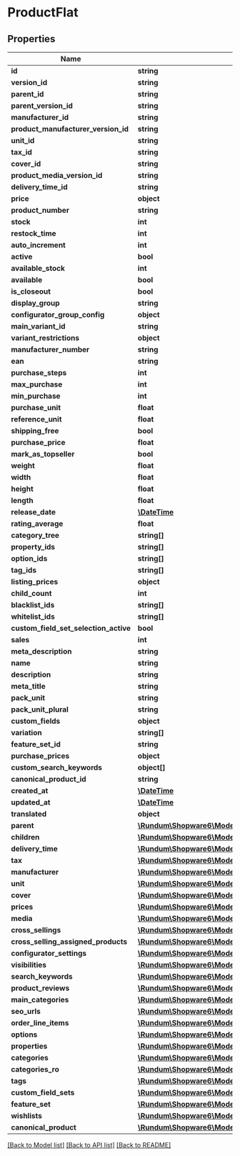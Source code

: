 # ProductFlat

## Properties
Name | Type | Description | Notes
------------ | ------------- | ------------- | -------------
**id** | **string** |  | [optional] 
**version_id** | **string** |  | [optional] 
**parent_id** | **string** |  | [optional] 
**parent_version_id** | **string** |  | [optional] 
**manufacturer_id** | **string** |  | [optional] 
**product_manufacturer_version_id** | **string** |  | [optional] 
**unit_id** | **string** |  | [optional] 
**tax_id** | **string** |  | 
**cover_id** | **string** |  | [optional] 
**product_media_version_id** | **string** |  | [optional] 
**delivery_time_id** | **string** |  | [optional] 
**price** | **object** |  | 
**product_number** | **string** |  | 
**stock** | **int** |  | 
**restock_time** | **int** |  | [optional] 
**auto_increment** | **int** |  | [optional] 
**active** | **bool** |  | [optional] 
**available_stock** | **int** |  | [optional] 
**available** | **bool** |  | [optional] 
**is_closeout** | **bool** |  | [optional] 
**display_group** | **string** |  | [optional] 
**configurator_group_config** | **object** |  | [optional] 
**main_variant_id** | **string** |  | [optional] 
**variant_restrictions** | **object** |  | [optional] 
**manufacturer_number** | **string** |  | [optional] 
**ean** | **string** |  | [optional] 
**purchase_steps** | **int** |  | [optional] 
**max_purchase** | **int** |  | [optional] 
**min_purchase** | **int** |  | [optional] 
**purchase_unit** | **float** |  | [optional] 
**reference_unit** | **float** |  | [optional] 
**shipping_free** | **bool** |  | [optional] 
**purchase_price** | **float** |  | [optional] 
**mark_as_topseller** | **bool** |  | [optional] 
**weight** | **float** |  | [optional] 
**width** | **float** |  | [optional] 
**height** | **float** |  | [optional] 
**length** | **float** |  | [optional] 
**release_date** | [**\DateTime**](\DateTime.md) |  | [optional] 
**rating_average** | **float** |  | [optional] 
**category_tree** | **string[]** |  | [optional] 
**property_ids** | **string[]** |  | [optional] 
**option_ids** | **string[]** |  | [optional] 
**tag_ids** | **string[]** |  | [optional] 
**listing_prices** | **object** |  | [optional] 
**child_count** | **int** |  | [optional] 
**blacklist_ids** | **string[]** |  | [optional] 
**whitelist_ids** | **string[]** |  | [optional] 
**custom_field_set_selection_active** | **bool** |  | [optional] 
**sales** | **int** |  | [optional] 
**meta_description** | **string** |  | [optional] 
**name** | **string** |  | 
**description** | **string** |  | [optional] 
**meta_title** | **string** |  | [optional] 
**pack_unit** | **string** |  | [optional] 
**pack_unit_plural** | **string** |  | [optional] 
**custom_fields** | **object** |  | [optional] 
**variation** | **string[]** |  | [optional] 
**feature_set_id** | **string** |  | [optional] 
**purchase_prices** | **object** |  | [optional] 
**custom_search_keywords** | **object[]** |  | [optional] 
**canonical_product_id** | **string** |  | [optional] 
**created_at** | [**\DateTime**](\DateTime.md) |  | 
**updated_at** | [**\DateTime**](\DateTime.md) |  | [optional] 
**translated** | **object** |  | [optional] 
**parent** | [**\Rundum\Shopware6\Model\ProductFlat**](ProductFlat.md) |  | [optional] 
**children** | [**\Rundum\Shopware6\Model\ProductFlat**](ProductFlat.md) |  | [optional] 
**delivery_time** | [**\Rundum\Shopware6\Model\DeliveryTimeFlat**](DeliveryTimeFlat.md) |  | [optional] 
**tax** | [**\Rundum\Shopware6\Model\TaxFlat**](TaxFlat.md) |  | [optional] 
**manufacturer** | [**\Rundum\Shopware6\Model\ProductManufacturerFlat**](ProductManufacturerFlat.md) |  | [optional] 
**unit** | [**\Rundum\Shopware6\Model\UnitFlat**](UnitFlat.md) |  | [optional] 
**cover** | [**\Rundum\Shopware6\Model\ProductMediaFlat**](ProductMediaFlat.md) |  | [optional] 
**prices** | [**\Rundum\Shopware6\Model\ProductPriceFlat**](ProductPriceFlat.md) |  | [optional] 
**media** | [**\Rundum\Shopware6\Model\ProductMediaFlat**](ProductMediaFlat.md) |  | [optional] 
**cross_sellings** | [**\Rundum\Shopware6\Model\ProductCrossSellingFlat**](ProductCrossSellingFlat.md) |  | [optional] 
**cross_selling_assigned_products** | [**\Rundum\Shopware6\Model\ProductCrossSellingAssignedProductsFlat**](ProductCrossSellingAssignedProductsFlat.md) |  | [optional] 
**configurator_settings** | [**\Rundum\Shopware6\Model\ProductConfiguratorSettingFlat**](ProductConfiguratorSettingFlat.md) |  | [optional] 
**visibilities** | [**\Rundum\Shopware6\Model\ProductVisibilityFlat**](ProductVisibilityFlat.md) |  | [optional] 
**search_keywords** | [**\Rundum\Shopware6\Model\ProductSearchKeywordFlat**](ProductSearchKeywordFlat.md) |  | [optional] 
**product_reviews** | [**\Rundum\Shopware6\Model\ProductReviewFlat**](ProductReviewFlat.md) |  | [optional] 
**main_categories** | [**\Rundum\Shopware6\Model\MainCategoryFlat**](MainCategoryFlat.md) |  | [optional] 
**seo_urls** | [**\Rundum\Shopware6\Model\SeoUrlFlat**](SeoUrlFlat.md) |  | [optional] 
**order_line_items** | [**\Rundum\Shopware6\Model\OrderLineItemFlat**](OrderLineItemFlat.md) |  | [optional] 
**options** | [**\Rundum\Shopware6\Model\PropertyGroupOptionFlat**](PropertyGroupOptionFlat.md) |  | [optional] 
**properties** | [**\Rundum\Shopware6\Model\PropertyGroupOptionFlat**](PropertyGroupOptionFlat.md) |  | [optional] 
**categories** | [**\Rundum\Shopware6\Model\CategoryFlat**](CategoryFlat.md) |  | [optional] 
**categories_ro** | [**\Rundum\Shopware6\Model\CategoryFlat**](CategoryFlat.md) |  | [optional] 
**tags** | [**\Rundum\Shopware6\Model\TagFlat**](TagFlat.md) |  | [optional] 
**custom_field_sets** | [**\Rundum\Shopware6\Model\CustomFieldSetFlat**](CustomFieldSetFlat.md) |  | [optional] 
**feature_set** | [**\Rundum\Shopware6\Model\ProductFeatureSetFlat**](ProductFeatureSetFlat.md) |  | [optional] 
**wishlists** | [**\Rundum\Shopware6\Model\CustomerWishlistProductFlat**](CustomerWishlistProductFlat.md) |  | [optional] 
**canonical_product** | [**\Rundum\Shopware6\Model\ProductFlat**](ProductFlat.md) |  | [optional] 

[[Back to Model list]](../../README.md#documentation-for-models) [[Back to API list]](../../README.md#documentation-for-api-endpoints) [[Back to README]](../../README.md)

